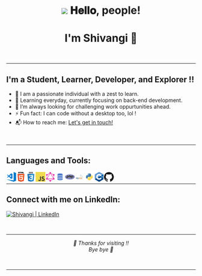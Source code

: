 <h1 align="center"><img src="https://media.giphy.com/media/ObNTw8Uzwy6KQ/giphy.gif" width="35px"> 𝐇𝐞𝐥𝐥𝐨, people!</h1>
<h1 align="center">I'm Shivangi 👋</h1>
<br>
<hr>

## I'm a Student, Learner, Developer, and Explorer !!

- 🔭 I am a passionate individual with a zest to learn.
- 🌱 Learning everyday, currently focusing on back-end development.
- 👯 I’m always looking for challenging work oppurtunities ahead.
- ⚡ Fun fact: I can code without a desktop too, lol !
- 📬 How to reach me: <a href="mailto:itsshivangi12@gmail.com">Let's get in touch!</a>

<br>
<hr>

## Languages and Tools:

<img align="left" alt="Visual Studio Code" width="26px" src="https://raw.githubusercontent.com/github/explore/80688e429a7d4ef2fca1e82350fe8e3517d3494d/topics/visual-studio-code/visual-studio-code.png" />
<img align="left" alt="HTML5" width="26px" src="https://raw.githubusercontent.com/github/explore/80688e429a7d4ef2fca1e82350fe8e3517d3494d/topics/html/html.png" />
<img align="left" alt="CSS3" width="26px" src="https://raw.githubusercontent.com/github/explore/80688e429a7d4ef2fca1e82350fe8e3517d3494d/topics/css/css.png" />
<img align="left" alt="JavaScript" width="26px" src="https://raw.githubusercontent.com/github/explore/80688e429a7d4ef2fca1e82350fe8e3517d3494d/topics/javascript/javascript.png" />
<img align="left" alt="GraphQL" width="26px" src="https://raw.githubusercontent.com/github/explore/80688e429a7d4ef2fca1e82350fe8e3517d3494d/topics/graphql/graphql.png" />
<img align="left" alt="SQL" width="26px" src="https://raw.githubusercontent.com/github/explore/80688e429a7d4ef2fca1e82350fe8e3517d3494d/topics/sql/sql.png" />
<img align="left" alt="PHP" width="26px" src="https://raw.githubusercontent.com/github/explore/80688e429a7d4ef2fca1e82350fe8e3517d3494d/topics/php/php.png" />
<img align="left" alt="MySQL" width="26px" src="https://raw.githubusercontent.com/github/explore/80688e429a7d4ef2fca1e82350fe8e3517d3494d/topics/mysql/mysql.png" />
<img align="left" alt="Python" width="26px" src="https://raw.githubusercontent.com/github/explore/80688e429a7d4ef2fca1e82350fe8e3517d3494d/topics/python/python.png" />
<img align="left" alt="C" width="26px" src="https://raw.githubusercontent.com/github/explore/80688e429a7d4ef2fca1e82350fe8e3517d3494d/topics/cpp/cpp.png" />
<img align="left" alt="GitHub" width="26px" src="https://raw.githubusercontent.com/github/explore/78df643247d429f6cc873026c0622819ad797942/topics/github/github.png" />

<br>
<hr>

## Connect with me on LinkedIn: 
[<img alt="Shivangi | LinkedIn" height="30px" src="https://image.flaticon.com/icons/png/512/145/145807.png"/>](https://www.linkedin.com/in/shivangi-agarwal-06578b1ab/)

<br>
<hr>

<p align="center"><em>
🔭 Thanks for visiting !!<br>Bye bye 👋
</em></p>

<br>
<hr>